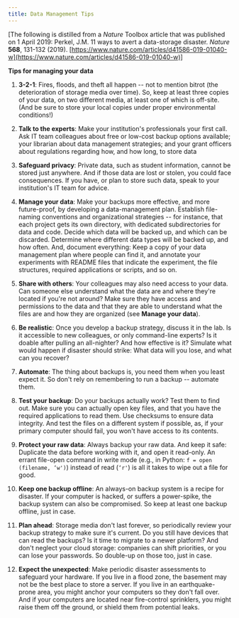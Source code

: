 ```yaml
---
title: Data Management Tips
---
```


[The following is distilled from a *Nature* Toolbox article that was published on 1 April 2019: Perkel, J.M. 11 ways to avert a data-storage disaster. *Nature* **568**, 131-132 (2019). [https://www.nature.com/articles/d41586-019-01040-w](https://www.nature.com/articles/d41586-019-01040-w)]

**Tips for managing your data**

1. **3-2-1**: Fires, floods, and theft all happen -- not to mention bitrot (the deterioration of storage media over time). So, keep at least three copies of your data, on two different media, at least one of which is off-site. (And be sure to store your local copies under proper environmental conditions!)

2. **Talk to the experts**: Make your institution's professionals your first call. Ask IT team colleagues about free or low-cost backup options available; your librarian about data management strategies; and your grant officers about regulations regarding how, and how long, to store data

3. **Safeguard privacy**: Private data, such as student information, cannot be stored just anywhere. And if those data are lost or stolen, you could face consequences. If you have, or plan to store such data, speak to your institution's IT team for advice.

4. **Manage your data**: Make your backups more effective, and more future-proof, by developing a data-management plan. Establish file-naming conventions and organizational strategies -- for instance, that each project gets its own directory, with dedicated subdirectories for data and code. Decide which data will be backed up, and which can be discarded. Determine where different data types will be backed up, and how often. And, document everything: Keep a copy of your data management plan where people can find it, and annotate your experiments with README files that indicate the experiment, the file structures, required applications or scripts, and so on.

5. **Share with others**: Your colleagues may also need access to your data. Can someone else understand what the data are and where they're located if you're not around? Make sure they have access and permissions to the data and that they are able to understand what the files are and how they are organized (see **Manage your data**).

6. **Be realistic**: Once you develop a backup strategy, discuss it in the lab. Is it accessible to new colleagues, or only command-line experts? Is it doable after pulling an all-nighter? And how effective is it? Simulate what would happen if disaster should strike: What data will you lose, and what can you recover?

7. **Automate**: The thing about backups is, you need them when you least expect it. So don't rely on remembering to run a backup -- automate them.

8. **Test your backup**: Do your backups actually work? Test them to find out. Make sure you can actually open key files, and that you have the required applications to read them. Use checksums to ensure data integrity. And test the files on a different system if possible, as, if your primary computer should fail, you won't have access to its contents.

9. **Protect your raw data**: Always backup your raw data. And keep it safe: Duplicate the data before working with it, and open it read-only. An errant file-open command in write mode (e.g., in Python: `f = open (filename, ‘w')`) instead of read (`‘r'`) is all it takes to wipe out a file for good.

10. **Keep one backup offline**: An always-on backup system is a recipe for disaster. If your computer is hacked, or suffers a power-spike, the backup system can also be compromised. So keep at least one backup offline, just in case.

11. **Plan ahead**: Storage media don't last forever, so periodically review your backup strategy to make sure it's current. Do you still have devices that can read the backups? Is it time to migrate to a newer platform? And don't neglect your cloud storage: companies can shift priorities, or you can lose your passwords. So double-up on those too, just in case.

12. **Expect the unexpected**: Make periodic disaster assessments to safeguard your hardware. If you live in a flood zone, the basement may not be the best place to store a server. If you live in an earthquake-prone area, you might anchor your computers so they don't fall over. And if your computers are located near fire-control sprinklers, you might raise them off the ground, or shield them from potential leaks.


